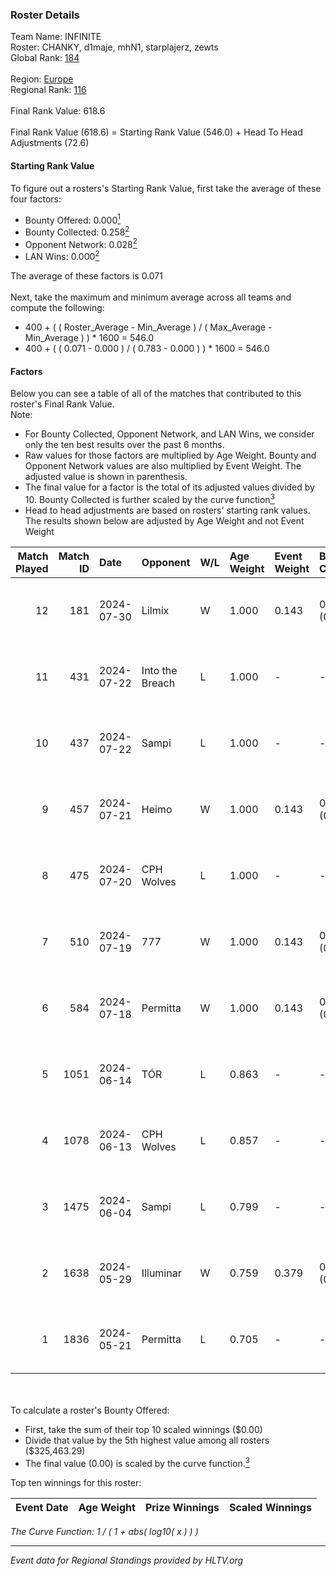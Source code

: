 ### Roster Details<br />
Team Name: INFINITE<br />
Roster: CHANKY, d1maje, mhN1, starplajerz, zewts<br />
Global Rank: [184](../standings_global.md)<br />
<br />
Region: [Europe]( ../standings_europe.md)<br />
Regional Rank: [116]( ../standings_europe.md)<br />
<br />
Final Rank Value:  618.6<br />
<br />
Final Rank Value (618.6) = Starting Rank Value (546.0) + Head To Head Adjustments (72.6)<br />

#### Starting Rank Value<br />
To figure out a rosters's Starting Rank Value, first take the average of these four factors:<br />
- Bounty Offered: 0.000[<sup>1</sup>](#table2)
- Bounty Collected: 0.258[<sup>2</sup>](#table1)
- Opponent Network: 0.028[<sup>2</sup>](#table1)
- LAN Wins: 0.000[<sup>2</sup>](#table1)

The average of these factors is 0.071<br />
<br />
Next, take the maximum and minimum average across all teams and compute the following:<br />
- 400 + ( ( Roster_Average - Min_Average ) / ( Max_Average - Min_Average ) ) * 1600 = 546.0
- 400 + ( ( 0.071 - 0.000 ) / ( 0.783 - 0.000 ) ) * 1600 = 546.0


#### Factors<br />
Below you can see a table of all of the matches that contributed to this roster's Final Rank Value.<br />
Note:<br />

- For Bounty Collected, Opponent Network, and LAN Wins, we consider only the ten best results over the past 6 months.
- Raw values for those factors are multiplied by Age Weight. Bounty and Opponent Network values are also multiplied by Event Weight. The adjusted value is shown in parenthesis.
- The final value for a factor is the total of its adjusted values divided by 10. Bounty Collected is further scaled by the curve function[<sup>3</sup>](#curveFunction)
- Head to head adjustments are based on rosters' starting rank values. The results shown below are adjusted by Age Weight and not Event Weight
<span id="table1"></span><br />


| Match Played | Match ID | Date       | Opponent        | W/L | Age Weight | Event Weight | Bounty Collected | Opponent Network | LAN Wins  | H2H Adj. | Roster                                   |
| -: | -: | :- | :- | :- | :- | :- | :- | :- | :- | -: | :- |
|           12 |      181 | 2024-07-30 | Lilmix          | W   | 1.000      | 0.143        | 0.023 (0.003)    | 0.098 (0.014)    | 0 (0.000) |    25.22 | CHANKY, d1maje, mhN1, starplajerz, zewts |
|           11 |      431 | 2024-07-22 | Into the Breach | L   | 1.000      | -            | -                | -                | -         |   -11.80 | CHANKY, d1maje, mhN1, starplajerz, zewts |
|           10 |      437 | 2024-07-22 | Sampi           | L   | 1.000      | -            | -                | -                | -         |    -5.40 | CHANKY, d1maje, mhN1, starplajerz, zewts |
|            9 |      457 | 2024-07-21 | Heimo           | W   | 1.000      | 0.143        | 0.006 (0.001)    | 0.107 (0.015)    | 0 (0.000) |    17.89 | CHANKY, d1maje, mhN1, starplajerz, zewts |
|            8 |      475 | 2024-07-20 | CPH Wolves      | L   | 1.000      | -            | -                | -                | -         |    -6.26 | CHANKY, d1maje, mhN1, starplajerz, zewts |
|            7 |      510 | 2024-07-19 | 777             | W   | 1.000      | 0.143        | 0.015 (0.002)    | 0.181 (0.026)    | 0 (0.000) |    20.35 | CHANKY, d1maje, mhN1, starplajerz, zewts |
|            6 |      584 | 2024-07-18 | Permitta        | W   | 1.000      | 0.143        | 0.024 (0.003)    | 0.876 (0.125)    | 0 (0.000) |    27.80 | CHANKY, d1maje, mhN1, starplajerz, zewts |
|            5 |     1051 | 2024-06-14 | TÓR             | L   | 0.863      | -            | -                | -                | -         |    -3.42 | CHANKY, d1maje, mhN1, starplajerz, zewts |
|            4 |     1078 | 2024-06-13 | CPH Wolves      | L   | 0.857      | -            | -                | -                | -         |    -5.70 | CHANKY, d1maje, mhN1, starplajerz, zewts |
|            3 |     1475 | 2024-06-04 | Sampi           | L   | 0.799      | -            | -                | -                | -         |    -3.07 | d1maje, mhN1, starplajerz, waZz, zewts   |
|            2 |     1638 | 2024-05-29 | Illuminar       | W   | 0.759      | 0.379        | 0.012 (0.004)    | 0.351 (0.101)    | 0 (0.000) |    19.93 | d1maje, mhN1, starplajerz, waZz, zewts   |
|            1 |     1836 | 2024-05-21 | Permitta        | L   | 0.705      | -            | -                | -                | -         |    -2.94 | d1maje, mhN1, starplajerz, waZz, zewts   |

<br />
<span id="table2"></span><br />
To calculate a roster's Bounty Offered:<br />

- First, take the sum of their top 10 scaled winnings ($0.00)
- Divide that value by the 5th highest value among all rosters ($325,463.29)
- The final value (0.00) is scaled by the curve function.[<sup>3</sup>](#curveFunction)

Top ten winnings for this roster:<br />

| Event Date | Age Weight | Prize Winnings | Scaled Winnings |
| :- | -: | :- | :- |


<span id="curveFunction"></span>_The Curve Function: 1 / ( 1 + abs( log10( x ) ) )_<br />

---
_Event data for Regional Standings provided by HLTV.org_<br />
